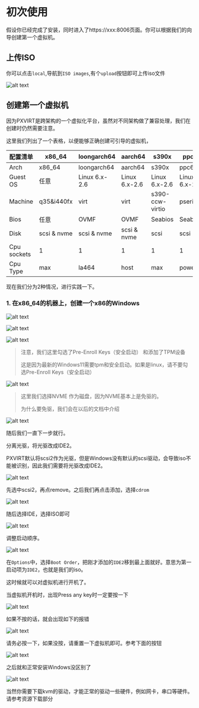 # 初次使用

假设你已经完成了安装，同时进入了https://xxx:8006页面。你可以根据我们的向导创建第一个虚拟机。

## 上传ISO

你可以点击`local`,导航到`ISO images`,有个`upload`按钮即可上传iso文件

![alt text](img/setup1.png#pic_center)

## 创建第一个虚拟机

因为PXVIRT是跨架构的一个虚拟化平台，虽然对不同架构做了兼容处理，我们在创建时仍然需要注意。

这里我们列出了一个表格，以便能够正确创建可引导的虚拟机，

|配置清单|x86_64|loongarch64|aarch64|s390x|ppc64|riscv64|
|-|-|-|-|-|-|-|
|Arch|x86_64|loongarch64|aarch64|s390x|ppc64|riscv64|
|Guest OS|任意|Linux 6.x-2.6|Linux 6.x-2.6|Linux 6.x-2.6|Linux 6.x-2.6|Linux 6.x-2.6|
|Machine|q35&i440fx|virt|virt|s390-ccw-virtio|pseries|virt|
|Bios|任意|OVMF|OVMF|Seabios|Seabios|OVMF|
|Disk|scsi & nvme |scsi & nvme|scsi & nvme|scsi|scsi|scsi|
|Cpu sockets|1 |1|1|1|1|1|
|Cpu Type|max|la464|host|max|power10|max|

现在我们分为2种情况，进行实践一下。

### 1. 在x86_64的机器上，创建一个x86的Windows

![alt text](img/setup2.png#pic_center)

![alt text](img/setup3.png#pic_center)

![alt text](img/setup4.png#pic_center)

>注意，我们这里勾选了Pre-Enroll Keys（安全启动） 和添加了TPM设备
>
>这是因为最新的Windows11需要tpm和安全启动。如果是linux，请不要勾选Pre-Enroll Keys（安全启动）

![alt text](img/setup5.png#pic_center)

>这里我们选择NVME 作为磁盘，因为NVME基本上是免驱的。
>
>为什么要免驱，我们会在以后的文档中介绍

![alt text](img/setup6.png#pic_center)

随后我们一直下一步就行。

分离光驱，将光驱改成IDE2。

PXVIRT默认将scsi2作为光驱，但是Windows没有默认的scsi驱动，会导致iso不能被识别，因此我们需要将光驱改成IDE2。

![alt text](img/setup8.png#pic_center)

先选中scsi2，再点remove。之后我们再点击添加，选择`cdrom`

![alt text](img/setup9.png#pic_center)

随后选择IDE，选择ISO即可

![alt text](img/setup10.png#pic_center)

调整启动顺序。

![alt text](img/setup11.png#pic_center)

在`Options`中，选择`Boot Order`，把刚才添加的`IDE2`移到最上面就好。意思为第一启动项为`IDE2`，也就是我们的iso。

这时候就可以对虚拟机进行开机了。

当虚拟机开机时，出现Press any key时一定要按一下

![alt text](img/setup7.png#pic_center)

如果不按的话，就会出现如下的报错

![alt text](img/setup12.png#pic_center)

请务必按一下，如果没按，请重置一下虚拟机即可。参考下面的按钮

![alt text](img/setup13.png#pic_center)

之后就和正常安装Windows没区别了

![alt text](img/setup14.png#pic_center)

当然你需要下载kvm的驱动，才能正常的驱动一些硬件，例如网卡，串口等硬件。请参考资源下载部分